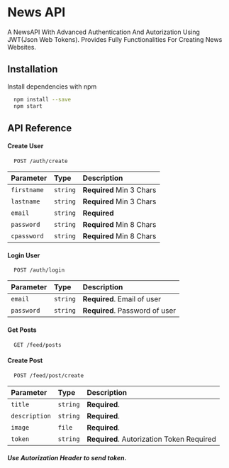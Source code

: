 # News API

A NewsAPI With Advanced Authentication And Autorization Using JWT(Json Web Tokens). Provides Fully Functionalities For Creating News Websites.

## Installation

Install dependencies with npm

```bash
  npm install --save
  npm start
```

## API Reference

#### Create User

```http
  POST /auth/create
```

| Parameter   | Type     | Description              |
| :---------- | :------- | :----------------------- |
| `firstname` | `string` | **Required** Min 3 Chars |
| `lastname`  | `string` | **Required** Min 3 Chars |
| `email`     | `string` | **Required**             |
| `password`  | `string` | **Required** Min 8 Chars |
| `cpassword` | `string` | **Required** Min 8 Chars |

#### Login User

```http
  POST /auth/login
```

| Parameter  | Type     | Description                    |
| :--------- | :------- | :----------------------------- |
| `email`    | `string` | **Required**. Email of user    |
| `password` | `string` | **Required**. Password of user |

#### Get Posts

```http
  GET /feed/posts
```

#### Create Post

```http
  POST /feed/post/create
```

| Parameter     | Type     | Description                               |
| :------------ | :------- | :---------------------------------------- |
| `title`       | `string` | **Required**.                             |
| `description` | `string` | **Required**.                             |
| `image`       | `file`   | **Required**.                             |
| `token`       | `string` | **Required**. Autorization Token Required |

##### Use Autorization Header to send token.
